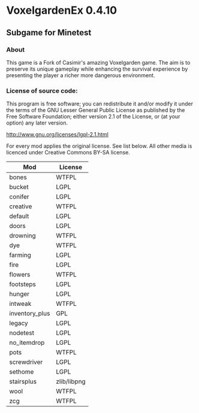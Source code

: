 # VoxelgardenEx 0.4.10
## Subgame for Minetest

### About

This game is a Fork of Casimir's amazing Voxelgarden game. The aim is to
preserve its unique gameplay while enhancing the survival experience by
presenting the player a richer more dangerous environment.

### License of source code:

This program is free software; you can redistribute it and/or modify
it under the terms of the GNU Lesser General Public License as published by
the Free Software Foundation; either version 2.1 of the License, or
(at your option) any later version.

http://www.gnu.org/licenses/lgpl-2.1.html

For every mod applies the original license. See list below.
All other media is licenced under Creative Commons BY-SA license.

Mod            |License
---------------|-------
bones          |WTFPL
bucket         |LGPL
conifer        |LGPL
creative       |WTFPL
default        |LGPL
doors          |LGPL
drowning       |WTFPL
dye            |WTFPL
farming        |LGPL
fire           |LGPL
flowers        |WTFPL
footsteps      |LGPL
hunger         |LGPL
intweak        |WTFPL
inventory_plus |GPL
legacy         |LGPL
nodetest       |LGPL
no_itemdrop    |LGPL
pots           |WTFPL
screwdriver    |LGPL
sethome        |LGPL
stairsplus     |zlib/libpng
wool           |WTFPL
zcg            |WTFPL

